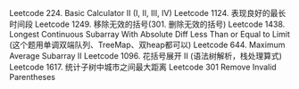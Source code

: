 Leetcode 224. Basic Calculator II (I, II, III, IV)
Leetcode 1124. 表现良好的最长时间段
Leetcode 1249. 移除无效的括号(301. 删除无效的括号)
Leetcode 1438. Longest Continuous Subarray With Absolute Diff Less Than or Equal to Limit (这个题用单调双端队列、TreeMap、双heap都可以)
Leetcode 644. Maximum Average Subarray II
Leetcode 1096. 花括号展开 II (语法树解析，栈处理算式)
Leetcode 1617. 统计子树中城市之间最大距离
Leetcode 301 Remove Invalid Parentheses

